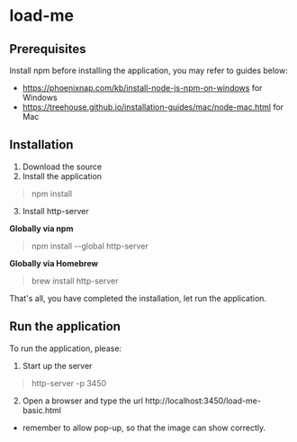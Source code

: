# load-me

## Prerequisites
Install npm before installing the application, you may refer to guides below:
- https://phoenixnap.com/kb/install-node-js-npm-on-windows for Windows
- https://treehouse.github.io/installation-guides/mac/node-mac.html for Mac

## Installation

1. Download the source
2. Install the application

>npm install

3. Install http-server

__Globally via npm__
>npm install --global http-server

__Globally via Homebrew__
>brew install http-server

That's all, you have completed the installation, let run the application.

## Run the application

To run the application, please:
1. Start up the server

> http-server -p 3450

2. Open a browser and type the url http://localhost:3450/load-me-basic.html

* remember to allow pop-up, so that the image can show correctly.
